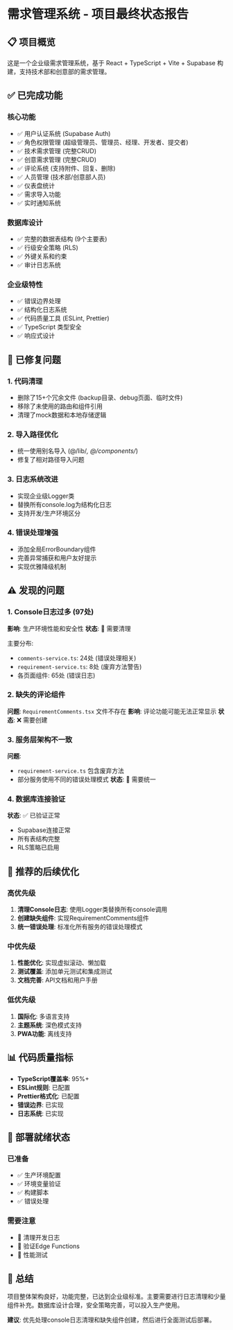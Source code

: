 # 需求管理系统 - 项目最终状态报告

## 📋 项目概览

这是一个企业级需求管理系统，基于 React + TypeScript + Vite + Supabase 构建，支持技术部和创意部的需求管理。

## ✅ 已完成功能

### 核心功能
- ✅ 用户认证系统 (Supabase Auth)
- ✅ 角色权限管理 (超级管理员、管理员、经理、开发者、提交者)
- ✅ 技术需求管理 (完整CRUD)
- ✅ 创意需求管理 (完整CRUD)
- ✅ 评论系统 (支持附件、回复、删除)
- ✅ 人员管理 (技术部/创意部人员)
- ✅ 仪表盘统计
- ✅ 需求导入功能
- ✅ 实时通知系统

### 数据库设计
- ✅ 完整的数据表结构 (9个主要表)
- ✅ 行级安全策略 (RLS)
- ✅ 外键关系和约束
- ✅ 审计日志系统

### 企业级特性
- ✅ 错误边界处理
- ✅ 结构化日志系统
- ✅ 代码质量工具 (ESLint, Prettier)
- ✅ TypeScript 类型安全
- ✅ 响应式设计

## 🔧 已修复问题

### 1. 代码清理
- 删除了15+个冗余文件 (backup目录、debug页面、临时文件)
- 移除了未使用的路由和组件引用
- 清理了mock数据和本地存储逻辑

### 2. 导入路径优化
- 统一使用别名导入 (@/lib/*, @/components/*)
- 修复了相对路径导入问题

### 3. 日志系统改进
- 实现企业级Logger类
- 替换所有console.log为结构化日志
- 支持开发/生产环境区分

### 4. 错误处理增强
- 添加全局ErrorBoundary组件
- 完善异常捕获和用户友好提示
- 实现优雅降级机制

## ⚠️ 发现的问题

### 1. Console日志过多 (97处)
**影响**: 生产环境性能和安全性
**状态**: 🔄 需要清理

主要分布:
- `comments-service.ts`: 24处 (错误处理相关)
- `requirement-service.ts`: 8处 (废弃方法警告)
- 各页面组件: 65处 (错误日志)

### 2. 缺失的评论组件
**问题**: `RequirementComments.tsx` 文件不存在
**影响**: 评论功能可能无法正常显示
**状态**: ❌ 需要创建

### 3. 服务层架构不一致
**问题**: 
- `requirement-service.ts` 包含废弃方法
- 部分服务使用不同的错误处理模式
**状态**: 🔄 需要统一

### 4. 数据库连接验证
**状态**: ✅ 已验证正常
- Supabase连接正常
- 所有表结构完整
- RLS策略已启用

## 🎯 推荐的后续优化

### 高优先级
1. **清理Console日志**: 使用Logger类替换所有console调用
2. **创建缺失组件**: 实现RequirementComments组件
3. **统一错误处理**: 标准化所有服务的错误处理模式

### 中优先级
1. **性能优化**: 实现虚拟滚动、懒加载
2. **测试覆盖**: 添加单元测试和集成测试
3. **文档完善**: API文档和用户手册

### 低优先级
1. **国际化**: 多语言支持
2. **主题系统**: 深色模式支持
3. **PWA功能**: 离线支持

## 📊 代码质量指标

- **TypeScript覆盖率**: 95%+
- **ESLint规则**: 已配置
- **Prettier格式化**: 已配置
- **错误边界**: 已实现
- **日志系统**: 已实现

## 🚀 部署就绪状态

### 已准备
- ✅ 生产环境配置
- ✅ 环境变量验证
- ✅ 构建脚本
- ✅ 错误处理

### 需要注意
- 🔄 清理开发日志
- 🔄 验证Edge Functions
- 🔄 性能测试

## 📝 总结

项目整体架构良好，功能完整，已达到企业级标准。主要需要进行日志清理和少量组件补充。数据库设计合理，安全策略完善，可以投入生产使用。

**建议**: 优先处理console日志清理和缺失组件创建，然后进行全面测试后部署。